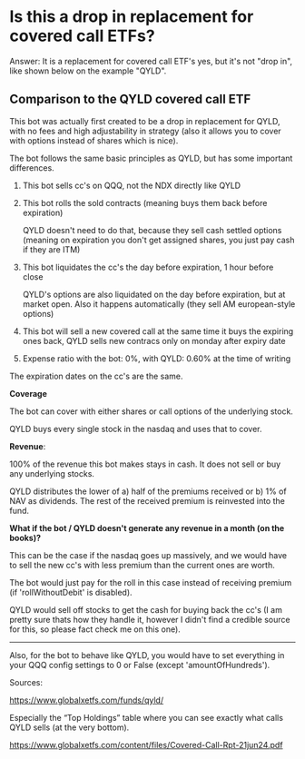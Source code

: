 # Is this a drop in replacement for covered call ETFs?

Answer: It is a replacement for covered call ETF's yes, but it's not "drop in", like shown below on the example "QYLD".

## Comparison to the QYLD covered call ETF

This bot was actually first created to be a drop in replacement for QYLD, with no fees and high adjustability in strategy (also it allows you to cover with options instead of shares which is nice).

The bot follows the same basic principles as QYLD, but has some important differences.


1. This bot sells cc's on QQQ, not the NDX directly like QYLD

2. This bot rolls the sold contracts (meaning buys them back before expiration)
   
   QYLD doesn't need to do that, because they sell cash settled options (meaning on expiration you don't get assigned shares, you just pay cash if they are ITM)

3. This bot liquidates the cc's the day before expiration, 1 hour before close

   QYLD's options are also liquidated on the day before expiration, but at market open. Also it happens automatically (they sell AM european-style options)

4. This bot will sell a new covered call at the same time it buys the expiring ones back, QYLD sells new contracs only on monday after expiry date

5. Expense ratio with the bot: 0%, with QYLD: 0.60% at the time of writing

The expiration dates on the cc's are the same.


**Coverage**

The bot can cover with either shares or call options of the underlying stock.

QYLD buys every single stock in the nasdaq and uses that to cover.

**Revenue**:

100% of the revenue this bot makes stays in cash. It does not sell or buy any underlying stocks.

QYLD distributes the lower of a) half of the premiums received or b) 1% of NAV as dividends. The rest of the received premium is reinvested into the fund.


**What if the bot / QYLD doesn't generate any revenue in a month (on the books)?**

This can be the case if the nasdaq goes up massively, and we would have to sell the new cc's with less premium than the current ones are worth.

The bot would just pay for the roll in this case instead of receiving premium (if 'rollWithoutDebit' is disabled).

QYLD would sell off stocks to get the cash for buying back the cc's (I am pretty sure thats how they handle it, however I didn't find a credible source for this, so please fact check me on this one).

---

Also, for the bot to behave like QYLD, you would have to set everything in your QQQ config settings to 0 or False (except 'amountOfHundreds').


Sources:

https://www.globalxetfs.com/funds/qyld/

Especially the “Top Holdings” table where you can see exactly what calls QYLD sells (at the very bottom).

https://www.globalxetfs.com/content/files/Covered-Call-Rpt-21jun24.pdf
